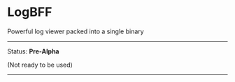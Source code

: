 # LogBFF

Powerful log viewer packed into a single binary

---

Status: **Pre-Alpha**

(Not ready to be used)

---